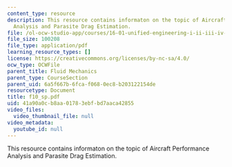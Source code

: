 ```yaml
---
content_type: resource
description: This resource contains informaton on the topic of Aircraft Performance
  Analysis and Parasite Drag Estimation.
file: /ol-ocw-studio-app/courses/16-01-unified-engineering-i-ii-iii-iv-fall-2005-spring-2006/41a90a0cb8aa01783ebfbd7aaca42855_f10_sp.pdf
file_size: 100208
file_type: application/pdf
learning_resource_types: []
license: https://creativecommons.org/licenses/by-nc-sa/4.0/
ocw_type: OCWFile
parent_title: Fluid Mechanics
parent_type: CourseSection
parent_uid: 6a5f667b-6fca-f068-0ec8-b203122154de
resourcetype: Document
title: f10_sp.pdf
uid: 41a90a0c-b8aa-0178-3ebf-bd7aaca42855
video_files:
  video_thumbnail_file: null
video_metadata:
  youtube_id: null
---
```

This resource contains informaton on the topic of Aircraft Performance Analysis and Parasite Drag Estimation.
